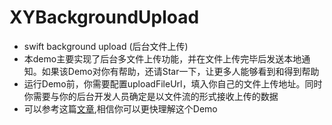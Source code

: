 # XYBackgroundUpload
* swift background upload (后台文件上传)
* 本demo主要实现了后台多文件上传功能，并在文件上传完毕后发送本地通知。如果该Demo对你有帮助，还请Star一下，让更多人能够看到和得到帮助
* 运行Demo前，你需要配置uploadFileUrl，填入你自己的文件上传地址。同时你需要与你的后台开发人员确定是以文件流的形式接收上传的数据
* 可以参考这篇[文章](http://www.jianshu.com/p/30b5c7c711b3),相信你可以更快理解这个Demo

